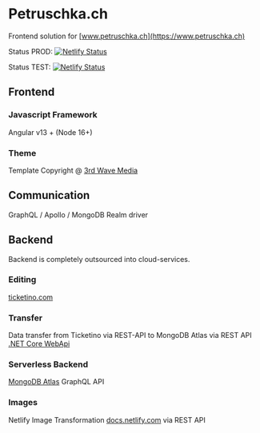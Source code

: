# Petruschka.ch
Frontend solution for [www.petruschka.ch](https://www.petruschka.ch)

Status PROD:
[![Netlify Status](https://api.netlify.com/api/v1/badges/8e7e5cd9-0ea9-495e-9f96-411428cdef87/deploy-status)](https://app.netlify.com/sites/petruschka/deploys)

Status TEST:
[![Netlify Status](https://api.netlify.com/api/v1/badges/414ff289-67e6-4868-be3e-2b6590e48031/deploy-status)](https://app.netlify.com/sites/petruschka-dev/deploys)

## Frontend
### Javascript Framework
Angular v13 + (Node 16+)

### Theme
Template Copyright @ [3rd Wave Media](http://themes.3rdwavemedia.com/)

## Communication
GraphQL / Apollo / MongoDB Realm driver

## Backend
Backend is completely outsourced into cloud-services.
### Editing
[ticketino.com](https://www.ticketino.com/)
### Transfer
Data transfer from Ticketino via REST-API to MongoDB Atlas via REST API [.NET Core WebApi](https://github.com/DonCorleone/Ticketino-HttpClient-WebApi)
### Serverless Backend
[MongoDB Atlas](https://www.mongodb.com/cloud/atlas) GraphQL API
### Images
Netlify Image Transformation  [docs.netlify.com](https://docs.netlify.com/large-media/transform-images/) via REST API
